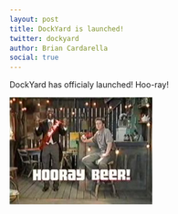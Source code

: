 ```yaml
---
layout: post
title: DockYard is launched!
twitter: dockyard
author: Brian Cardarella
social: true
---
```


DockYard has officialy launched! Hoo-ray!

![Hoo-ray!](/images/hooraybeer.jpg)

